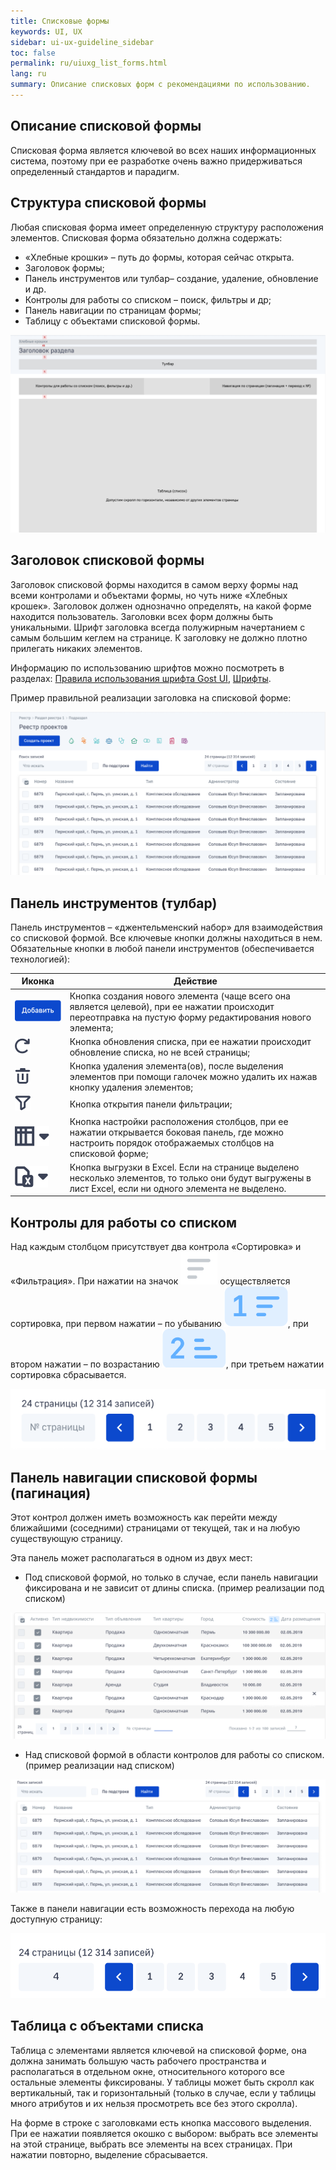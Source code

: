 ```yaml
---
title: Списковые формы
keywords: UI, UX
sidebar: ui-ux-guideline_sidebar
toc: false
permalink: ru/uiuxg_list_forms.html
lang: ru
summary: Описание списковых форм с рекомендациями по использованию.
---
```


## Описание списковой формы

Списковая форма является ключевой во всех наших информационных система, поэтому при ее разработке очень важно придерживаться определенный стандартов и парадигм.

## Структура списковой формы

Любая списковая форма имеет определенную структуру расположения элементов. Списковая форма обязательно должна содержать:

* «Хлебные крошки» – путь до формы, которая сейчас открыта.
* Заголовок формы;
* Панель инструментов или тулбар– создание, удаление, обновление и др.
* Контролы для работы со списком – поиск, фильтры и др;
* Панель навигации по страницам формы;
* Таблицу с объектами списковой формы.

![Шаблон списковой формы](/images/pages/guides/ui-ux-guideline/uiuxg_list_forms/1.png)

## Заголовок списковой формы

Заголовок списковой формы находится в самом верху формы над всеми контролами и объектами формы, но чуть ниже «Хлебных крошек». Заголовок должен однозначно определять, на какой форме находится пользователь. Заголовки всех форм должны быть уникальными. Шрифт заголовка всегда полужирным начертанием с самым большим кеглем на странице. К заголовку не должно плотно прилегать никаких элементов.

Информацию по использованию шрифтов можно посмотреть в разделах: [Правила использования шрифта Gost UI](uiuxg_fonts_usage.ru.md), [Шрифты](uiuxg_fonts.ru.md).

Пример правильной реализации заголовка на списковой форме:

![Шаблон списковой формы](/images/pages/guides/ui-ux-guideline/uiuxg_list_forms/2.png)

## Панель инструментов (тулбар)

Панель инструментов – «джентельменский набор» для взаимодействия со списковой формой. Все ключевые кнопки должны находиться в нем. Обязательные кнопки в любой панели инструментов (обеспечивается технологией):

|Иконка|Действие|
|-|-|
|![Кнопка добавить](/images/pages/guides/ui-ux-guideline/uiuxg_list_forms/3.png)|Кнопка создания нового элемента (чаще всего она является целевой), при ее нажатии происходит переотправка на пустую форму редактирования нового элемента;|
|![Кнопка обновить](/images/pages/guides/ui-ux-guideline/uiuxg_list_forms/4.png)|Кнопка обновления списка, при ее нажатии происходит обновление списка, но не всей страницы;|
|![Кнопка удалить](/images/pages/guides/ui-ux-guideline/uiuxg_list_forms/5.png)|Кнопка удаления элемента(ов), после выделения элементов при помощи галочек можно удалить их нажав кнопку удаления элементов;|
|![Кнопка фильтр](/images/pages/guides/ui-ux-guideline/uiuxg_list_forms/6.png)|Кнопка открытия панели фильтрации;|
|![Кнопка настройки столбцов](/images/pages/guides/ui-ux-guideline/uiuxg_list_forms/7.png)|Кнопка настройки расположения столбцов, при ее нажатии открывается боковая панель, где можно настроить порядок отображаемых столбцов на списковой форме;|
|![Кнопка экспорта в Excel](/images/pages/guides/ui-ux-guideline/uiuxg_list_forms/8.png)|Кнопка выгрузки в Excel. Если на странице выделено несколько элементов, то только они будут выгружены в лист Excel, если ни одного элемента не выделено.|

## Контролы для работы со списком

Над каждым столбцом присутствует два контрола «Сортировка» и «Фильтрация». При нажатии на значок ![Сортировка](/images/pages/guides/ui-ux-guideline/uiuxg_list_forms/9.png) осуществляется сортировка, при первом нажатии – по убыванию ![Сортировка](/images/pages/guides/ui-ux-guideline/uiuxg_list_forms/10.png), при втором нажатии – по возрастанию ![Сортировка](/images/pages/guides/ui-ux-guideline/uiuxg_list_forms/11.png), при третьем нажатии сортировка сбрасывается.

![Сортировка](/images/pages/guides/ui-ux-guideline/uiuxg_list_forms/12.png)

## Панель навигации списковой формы (пагинация)

Этот контрол должен иметь возможность как перейти между ближайшими (соседними) страницами от текущей, так и на любую существующую страницу.

Эта панель может располагаться в одном из двух мест:

* Под списковой формой, но только в случае, если панель навигации фиксирована и не зависит от длины списка. (пример реализации под списком)

![Панель навигации под списком](/images/pages/guides/ui-ux-guideline/uiuxg_list_forms/13.png)

* Над списковой формой в области контролов для работы со списком. (пример реализации над списком)

![Панель навигации над списком](/images/pages/guides/ui-ux-guideline/uiuxg_list_forms/14.png)

Также в панели навигации есть возможность перехода на любую доступную страницу:

![Навигация](/images/pages/guides/ui-ux-guideline/uiuxg_list_forms/15.png)

## Таблица с объектами списка

Таблица с элементами является ключевой на списковой форме, она должна занимать большую часть рабочего пространства и располагаться в отдельном окне, относительного которого все остальные элементы фиксированы. У таблицы может быть скролл как вертикальный, так и горизонтальный (только в случае, если у таблицы много атрибутов и их нельзя просмотреть все без этого скролла).

На форме в строке с заголовками есть кнопка массового выделения. При ее нажатии появляется окошко с выбором: выбрать все элементы на этой странице, выбрать все элементы на всех страницах. При нажатии повторно, выделение сбрасывается.
